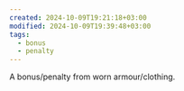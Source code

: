 ```yaml
---
created: 2024-10-09T19:21:18+03:00
modified: 2024-10-09T19:39:48+03:00
tags:
  - bonus
  - penalty
---
```

A bonus/penalty from worn armour/clothing.